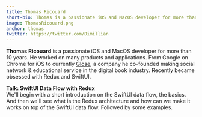 ```yaml
---
title: Thomas Ricouard
short-bio: Thomas is a passionate iOS and MacOS developer for more than 10 years.
image: ThomasRicouard.png
anchor: thomas
twitter: https://twitter.com/Dimillian
---
```


**Thomas Ricouard** is a passionate iOS and MacOS developer for more than 10 years.
He worked on many products and applications. From Google on Chrome for iOS to currently [Glose](https://glose.com/what-is-glose), a company he co-founded making social network & educational service in the digital book industry. Recently became obsessed with Redux and SwiftUI.

**Talk: SwiftUI Data Flow with Redux**  
We'll begin with a short introduction on the SwiftUI data flow, the basics. And then we'll see what is the Redux architecture and how can we make it works on top of the SwiftUI data flow. Followed by some examples. 